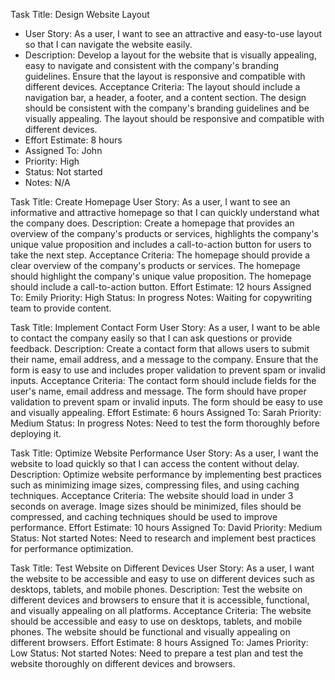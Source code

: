 <!-- need formatting -->

Task Title: Design Website Layout
* User Story: As a user, I want to see an attractive and easy-to-use layout so that I can navigate the website easily.
* Description: Develop a layout for the website that is visually appealing, easy to navigate and consistent with the company's branding guidelines. Ensure that the layout is responsive and compatible with different devices. Acceptance Criteria: The layout should include a navigation bar, a header, a footer, and a content section. The design should be consistent with the company's branding guidelines and be visually appealing. The layout should be responsive and compatible with different devices.
* Effort Estimate: 8 hours
* Assigned To: John
* Priority: High
* Status: Not started
* Notes: N/A

Task Title: Create Homepage
User Story: As a user, I want to see an informative and attractive homepage so that I can quickly understand what the company does.
Description: Create a homepage that provides an overview of the company's products or services, highlights the company's unique value proposition and includes a call-to-action button for users to take the next step. Acceptance Criteria: The homepage should provide a clear overview of the company's products or services. The homepage should highlight the company's unique value proposition. The homepage should include a call-to-action button.
Effort Estimate: 12 hours
Assigned To: Emily
Priority: High
Status: In progress
Notes: Waiting for copywriting team to provide content.

Task Title: Implement Contact Form
User Story: As a user, I want to be able to contact the company easily so that I can ask questions or provide feedback.
Description: Create a contact form that allows users to submit their name, email address, and a message to the company. Ensure that the form is easy to use and includes proper validation to prevent spam or invalid inputs. Acceptance Criteria: The contact form should include fields for the user's name, email address and message. The form should have proper validation to prevent spam or invalid inputs. The form should be easy to use and visually appealing.
Effort Estimate: 6 hours
Assigned To: Sarah
Priority: Medium
Status: In progress
Notes: Need to test the form thoroughly before deploying it.

Task Title: Optimize Website Performance
User Story: As a user, I want the website to load quickly so that I can access the content without delay.
Description: Optimize website performance by implementing best practices such as minimizing image sizes, compressing files, and using caching techniques. Acceptance Criteria: The website should load in under 3 seconds on average. Image sizes should be minimized, files should be compressed, and caching techniques should be used to improve performance.
Effort Estimate: 10 hours
Assigned To: David
Priority: Medium
Status: Not started
Notes: Need to research and implement best practices for performance optimization.

Task Title: Test Website on Different Devices
User Story: As a user, I want the website to be accessible and easy to use on different devices such as desktops, tablets, and mobile phones.
Description: Test the website on different devices and browsers to ensure that it is accessible, functional, and visually appealing on all platforms. Acceptance Criteria: The website should be accessible and easy to use on desktops, tablets, and mobile phones. The website should be functional and visually appealing on different browsers.
Effort Estimate: 8 hours
Assigned To: James
Priority: Low
Status: Not started
Notes: Need to prepare a test plan and test the website thoroughly on different devices and browsers.
